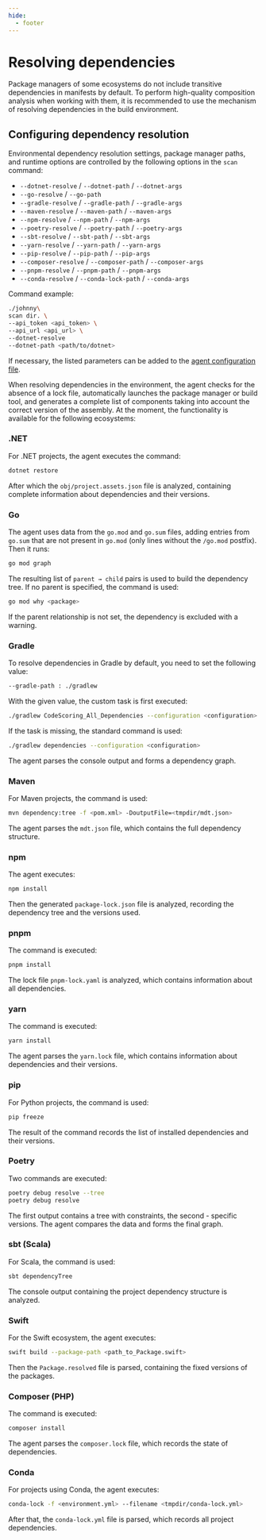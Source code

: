 ```yaml
---
hide:
  - footer
---
```


# Resolving dependencies

Package managers of some ecosystems do not include transitive dependencies in manifests by default. To perform high-quality composition analysis when working with them, it is recommended to use the mechanism of resolving dependencies in the build environment.

## Configuring dependency resolution

Environmental dependency resolution settings, package manager paths, and runtime options are controlled by the following options in the `scan` command:

- `--dotnet-resolve` / `--dotnet-path` / `--dotnet-args`
- `--go-resolve` / `--go-path`
- `--gradle-resolve` / `--gradle-path` / `--gradle-args`
- `--maven-resolve` / `--maven-path` / `--maven-args`
- `--npm-resolve` / `--npm-path` / `--npm-args`
- `--poetry-resolve` / `--poetry-path` / `--poetry-args`
- `--sbt-resolve` / `--sbt-path` / `--sbt-args`
- `--yarn-resolve` / `--yarn-path` / `--yarn-args`
- `--pip-resolve` / `--pip-path` / `--pip-args`
- `--composer-resolve` / `--composer-path` / `--composer-args`
- `--pnpm-resolve` / `--pnpm-path` / `--pnpm-args`
- `--conda-resolve` / `--conda-lock-path` / `--conda-args`

Command example:

```bash
./johnny\
scan dir. \
--api_token <api_token> \
--api_url <api_url> \
--dotnet-resolve
--dotnet-path <path/to/dotnet>
```

If necessary, the listed parameters can be added to the [agent configuration file](/agent/config.en).

When resolving dependencies in the environment, the agent checks for the absence of a lock file, automatically launches the package manager or build tool, and generates a complete list of components taking into account the correct version of the assembly. At the moment, the functionality is available for the following ecosystems:

### .NET

For .NET projects, the agent executes the command:

```bash
dotnet restore
```

After which the `obj/project.assets.json` file is analyzed, containing complete information about dependencies and their versions.

### Go

The agent uses data from the `go.mod` and `go.sum` files, adding entries from `go.sum` that are not present in `go.mod` (only lines without the `/go.mod` postfix). Then it runs:

```bash
go mod graph
```

The resulting list of `parent → child` pairs is used to build the dependency tree. If no parent is specified, the command is used:

```bash
go mod why <package>
```

If the parent relationship is not set, the dependency is excluded with a warning.

### Gradle

To resolve dependencies in Gradle by default, you need to set the following value:

``` bash
--gradle-path : ./gradlew
```

With the given value, the custom task is first executed:

```bash
./gradlew CodeScoring_All_Dependencies --configuration <configuration>
```

If the task is missing, the standard command is used:

```bash
./gradlew dependencies --configuration <configuration>
```

The agent parses the console output and forms a dependency graph.

### Maven

For Maven projects, the command is used:

```bash
mvn dependency:tree -f <pom.xml> -DoutputFile=<tmpdir/mdt.json>
```

The agent parses the `mdt.json` file, which contains the full dependency structure.

### npm

The agent executes:

```bash
npm install
```

Then the generated `package-lock.json` file is analyzed, recording the dependency tree and the versions used.

### pnpm

The command is executed:

```bash
pnpm install
```

The lock file `pnpm-lock.yaml` is analyzed, which contains information about all dependencies.

### yarn

The command is executed:

```bash
yarn install
```

The agent parses the `yarn.lock` file, which contains information about dependencies and their versions.

### pip

For Python projects, the command is used:

```bash
pip freeze
```

The result of the command records the list of installed dependencies and their versions.

### Poetry

Two commands are executed:

```bash
poetry debug resolve --tree
poetry debug resolve
```

The first output contains a tree with constraints, the second - specific versions. The agent compares the data and forms the final graph.

### sbt (Scala)

For Scala, the command is used:

```bash
sbt dependencyTree
```

The console output containing the project dependency structure is analyzed.

### Swift

For the Swift ecosystem, the agent executes:

```bash
swift build --package-path <path_to_Package.swift>
```

Then the `Package.resolved` file is parsed, containing the fixed versions of the packages.

### Composer (PHP)

The command is executed:

```bash
composer install
```

The agent parses the `composer.lock` file, which records the state of dependencies.

### Conda

For projects using Conda, the agent executes:

```bash
conda-lock -f <environment.yml> --filename <tmpdir/conda-lock.yml>
```

After that, the `conda-lock.yml` file is parsed, which records all project dependencies.